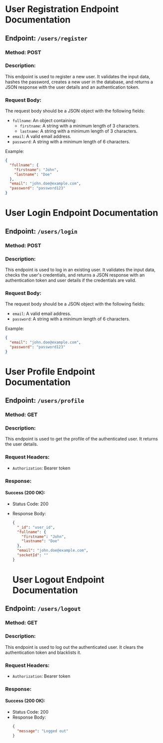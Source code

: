 # User Registration Endpoint Documentation

## Endpoint: `/users/register`

### Method: POST

### Description:

This endpoint is used to register a new user. It validates the input data, hashes the password, creates a new user in the database, and returns a JSON response with the user details and an authentication token.

### Request Body:

The request body should be a JSON object with the following fields:

- `fullname`: An object containing:
  - `firstname`: A string with a minimum length of 3 characters.
  - `lastname`: A string with a minimum length of 3 characters.
- `email`: A valid email address.
- `password`: A string with a minimum length of 6 characters.

Example:

```json
{
  "fullname": {
    "firstname": "John",
    "lastname": "Doe"
  },
  "email": "john.doe@example.com",
  "password": "password123"
}
```

# User Login Endpoint Documentation

## Endpoint: `/users/login`

### Method: POST

### Description:

This endpoint is used to log in an existing user. It validates the input data, checks the user's credentials, and returns a JSON response with an authentication token and user details if the credentials are valid.

### Request Body:

The request body should be a JSON object with the following fields:

- `email`: A valid email address.
- `password`: A string with a minimum length of 6 characters.

Example:

```json
{
  "email": "john.doe@example.com",
  "password": "password123"
}
```

# User Profile Endpoint Documentation

## Endpoint: `/users/profile`

### Method: GET

### Description:

This endpoint is used to get the profile of the authenticated user. It returns the user details.

### Request Headers:

- `Authorization`: Bearer token

### Response:

#### Success (200 OK):

- Status Code: 200
- Response Body:

  ```json
  {
    "_id": "user_id",
    "fullname": {
      "firstname": "John",
      "lastname": "Doe"
    },
    "email": "john.doe@example.com",
    "socketId": ""
  }
  ```

  # User Logout Endpoint Documentation

## Endpoint: `/users/logout`

### Method: GET

### Description:

This endpoint is used to log out the authenticated user. It clears the authentication token and blacklists it.

### Request Headers:

- `Authorization`: Bearer token

### Response:

#### Success (200 OK):

- Status Code: 200
- Response Body:
  ```json
  {
    "message": "Logged out"
  }
  ```
